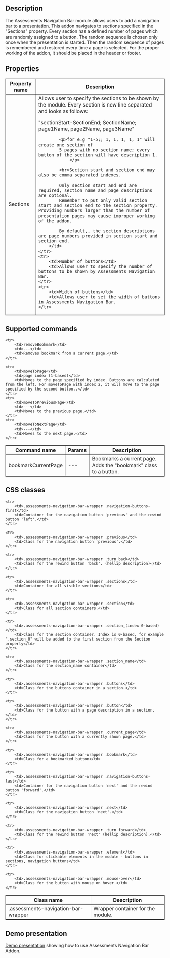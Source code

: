 ## Description
The Assessments Navigation Bar module allows users to add a navigation bar to a presentation. This addon navigates to sections specified in the "Sections" property. Every section has a defined number of pages which
are randomly assigned to a button. The random sequence is chosen only once when the presentation is started. Then the random sequence of pages is remembered and restored every time a page is selected. For the proper working of the addon, it should be placed in the header or footer.


## Properties

<table border='1'>
    <tr>
        <th>Property name</th>
        <th>Description</th>
    </tr>
    <tr>
        <td>Sections</td>
        <td>Allows user to specify the sections to be shown by the module. Every section is new line separated and looks as follows:
        <p>"sectionStart-SectionEnd; SectionName; page1Name, page2Name, page3Name" </p>

            <p>for e.g "1-5;; 1, 1, 1, 1, 1" will create one section of
            5 pages with no section name; every button of the section will have description 1.
                </p>

            <br>Section start and section end may also be comma separated indexes.

            Only section start and end are required, section name and page descriptions are optional.
            Remember to put only valid section start and section end to the section property. Providing numbers larger than the number of presentation pages may cause improper working of the addon.

            By default,, the section descriptions are page numbers provided in section start and section end.
        </td>
    </tr>
    <tr>
        <td>Number of buttons</td>
        <td>Allows user to specify the number of buttons to be shown by Assessments Navigation Bar.
    </tr>
    <tr>
        <td>Width of buttons</td>
        <td>Allows user to set the width of buttons in Assessments Navigation Bar.
    </tr>

</table>


## Supported commands

<table border='1'>
    <tr>
        <th>Command name</th>
        <th>Params</th>
        <th>Description</th>
    </tr>
    <tr>
        <td>bookmarkCurrentPage</td>
        <td>---</td>
        <td>Bookmarks a current page. Adds the "bookmark" class to a button.</td>
    </tr>

    <tr>
        <td>removeBookmark</td>
        <td>---</td>
        <td>Removes bookmark from a current page.</td>
    </tr>

    <tr>
        <td>moveToPage</td>
        <td>page index (1-based)</td>
        <td>Moves to the page specified by index. Buttons are calculated from the left. For moveToPage with index 2, it will move to the page specified by the second button..</td>
    </tr>
    <tr>
        <td>moveToPreviousPage</td>
        <td>---</td>
        <td>Moves to the previous page.</td>
    </tr>
    <tr>
        <td>moveToNextPage</td>
        <td>---</td>
        <td>Moves to the next page.</td>
    </tr>
</table>


## CSS classes

<table border='1'>
    <tr>
        <th>Class name</th>
        <th>Description</th>
    </tr>
    <tr>
        <td>.assessments-navigation-bar-wrapper</td>
        <td>Wrapper container for the module.</td>
    </tr>

    <tr>
        <td>.assessments-navigation-bar-wrapper .navigation-buttons-first</td>
        <td>Container for the navigation button 'previous' and the rewind button 'left'.</td>
    </tr>

    <tr>
        <td>.assessments-navigation-bar-wrapper .previous</td>
        <td>Class for the navigation button 'previous'.</td>
    </tr>

    <tr>
        <td>.assessments-navigation-bar-wrapper .turn_back</td>
        <td>Class for the rewind button 'back'. (hellip description)</td>
    </tr>

    <tr>
        <td>.assessments-navigation-bar-wrapper .sections</td>
        <td>Container for all visible sections</td>
    </tr>

    <tr>
        <td>.assessments-navigation-bar-wrapper .section</td>
        <td>Class for all section containers.</td>
    </tr>

    <tr>
        <td>.assessments-navigation-bar-wrapper .section_(index 0-based)</td>
        <td>Class for the section container. Index is 0-based, for example ".section_0" will be added to the first section from the Section property</td>
    </tr>

    <tr>
        <td>.assessments-navigation-bar-wrapper .section_name</td>
        <td>Class for the section_name container</td>
    </tr>

    <tr>
        <td>.assessments-navigation-bar-wrapper .buttons</td>
        <td>Class for the buttons container in a section.</td>
    </tr>

    <tr>
        <td>.assessments-navigation-bar-wrapper .button</td>
        <td>Class for the button with a page description in a section.</td>
    </tr>

    <tr>
        <td>.assessments-navigation-bar-wrapper .current_page</td>
        <td>Class for the button with a currently shown page.</td>
    </tr>

    <tr>
        <td>.assessments-navigation-bar-wrapper .bookmark</td>
        <td>Class for a bookmarked button</td>
    </tr>

    <tr>
        <td>.assessments-navigation-bar-wrapper .navigation-buttons-last</td>
        <td>Container for the navigation button 'next' and the rewind button 'forward'.</td>
    </tr>

    <tr>
        <td>.assessments-navigation-bar-wrapper .next</td>
        <td>Class for the navigation button 'next'.</td>
    </tr>

    <tr>
        <td>.assessments-navigation-bar-wrapper .turn_forward</td>
        <td>Class for the rewind button 'next' (hellip description).</td>
    </tr>

    <tr>
        <td>.assessments-navigation-bar-wrapper .element</td>
        <td>Class for clickable elements in the module - buttons in sections, navigation buttons</td>
    </tr>

    <tr>
        <td>.assessments-navigation-bar-wrapper .mouse-over</td>
        <td>Class for the button with mouse on hover.</td>
    </tr>

</table>

## Demo presentation
[Demo presentation](/embed/6222125724073984 "Demo presentation") showing how to use Assessments Navigation Bar Addon.         